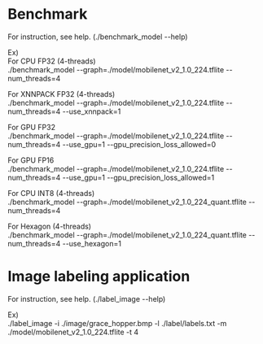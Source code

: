 # Benchmark

For instruction, see help. (./benchmark_model --help)

Ex)  
For CPU FP32 (4-threads)  
./benchmark_model --graph=./model/mobilenet_v2_1.0_224.tflite --num_threads=4

For XNNPACK FP32 (4-threads)  
./benchmark_model --graph=./model/mobilenet_v2_1.0_224.tflite --num_threads=4 --use_xnnpack=1

For GPU FP32  
./benchmark_model --graph=./model/mobilenet_v2_1.0_224.tflite --num_threads=4 --use_gpu=1 --gpu_precision_loss_allowed=0

For GPU FP16  
./benchmark_model --graph=./model/mobilenet_v2_1.0_224.tflite --num_threads=4 --use_gpu=1 --gpu_precision_loss_allowed=1

For CPU INT8 (4-threads)  
./benchmark_model --graph=./model/mobilenet_v2_1.0_224_quant.tflite --num_threads=4

For Hexagon (4-threads)  
./benchmark_model --graph=./model/mobilenet_v2_1.0_224_quant.tflite --num_threads=4 --use_hexagon=1



# Image labeling application

For instruction, see help. (./label_image --help)

Ex)  
./label_image -i ./image/grace_hopper.bmp -l ./label/labels.txt -m ./model/mobilenet_v2_1.0_224.tflite -t 4
